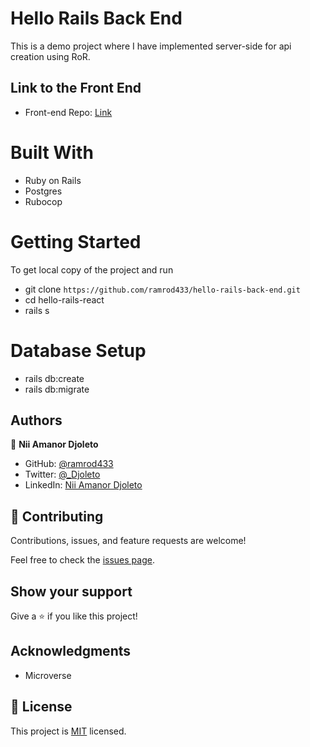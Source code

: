 # Hello Rails Back End
This is a demo project where I have implemented server-side for api creation using RoR.

## Link to the Front End
- Front-end Repo: [Link](https://github.com/ramrod433/hello-react-front-end.git)


# Built With
- Ruby on Rails
- Postgres
- Rubocop
 
# Getting Started
To get local copy of the project and run

- git clone `https://github.com/ramrod433/hello-rails-back-end.git`
- cd hello-rails-react
- rails s

# Database Setup

- rails db:create
- rails db:migrate

## Authors

👤 **Nii Amanor Djoleto**

- GitHub: [@ramrod433](https://github.com/ramrod433)
- Twitter: [@\_Djoleto](https://twitter.com/_djoleto_)
- LinkedIn: [Nii Amanor Djoleto](https://linkedin.com/in/nii-amanor-djoleto)

## 🤝 Contributing

Contributions, issues, and feature requests are welcome!

Feel free to check the [issues page](../../issues/).

## Show your support

Give a ⭐️ if you like this project!

## Acknowledgments

- Microverse


## 📝 License

This project is [MIT](./MIT.md) licensed. 

